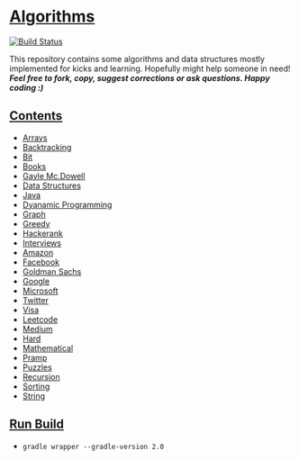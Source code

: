 # [Algorithms](https://github.com/shivam-maharshi/algorithms)
[![Build Status](https://travis-ci.org/shivam-maharshi/algorithms.svg?branch=master)](https://travis-ci.org/shivam-maharshi/algorithms)

This repository contains some algorithms and data structures mostly implemented for kicks and learning. Hopefully might help someone in need! _**Feel free to fork, copy, suggest corrections or ask questions. Happy coding :)**_

## [Contents](https://github.com/shivam-maharshi/algorithms)
* [Arrays](https://github.com/shivam-maharshi/Algorithms/tree/master/src/main/java/array)
* [Backtracking](https://github.com/shivam-maharshi/Algorithms/tree/master/src/main/java/backtracking)
* [Bit](https://github.com/shivam-maharshi/Algorithms/tree/master/src/main/java/bit)
* [Books](https://github.com/shivam-maharshi/Algorithms/tree/master/src/main/java/book)
 * [Gayle Mc.Dowell](https://github.com/shivam-maharshi/Algorithms/tree/master/src/main/java/book/mcdowell)
* [Data Structures](https://github.com/shivam-maharshi/Algorithms/tree/master/src/main/java/ds)
 * [Java](https://github.com/shivam-maharshi/Algorithms/tree/master/src/main/java/ds/java)
* [Dyanamic Programming](https://github.com/shivam-maharshi/algorithms/tree/master/src/main/java/dp)
* [Graph](https://github.com/shivam-maharshi/Algorithms/tree/master/src/main/java/graph)
* [Greedy](https://github.com/shivam-maharshi/Algorithms/tree/master/src/main/java/greedy)
* [Hackerank](https://github.com/shivam-maharshi/Algorithms/tree/master/src/main/java/hackerrank)
* [Interviews](https://github.com/shivam-maharshi/Algorithms/tree/master/src/main/java/interview)
 * [Amazon](https://github.com/shivam-maharshi/Algorithms/tree/master/src/main/java/interview/amazon)
 * [Facebook](https://github.com/shivam-maharshi/Algorithms/tree/master/src/main/java/interview/facebook)
 * [Goldman Sachs](https://github.com/shivam-maharshi/Algorithms/tree/master/src/main/java/interview/goldman_sachs)
 * [Google](https://github.com/shivam-maharshi/Algorithms/tree/master/src/main/java/interview/google)
 * [Microsoft](https://github.com/shivam-maharshi/Algorithms/tree/master/src/main/java/interview/microsoft)
 * [Twitter](https://github.com/shivam-maharshi/Algorithms/tree/master/src/main/java/interview/twitter)
 * [Visa](https://github.com/shivam-maharshi/Algorithms/tree/master/src/main/java/interview/visa)
* [Leetcode](https://github.com/shivam-maharshi/Algorithms/tree/master/src/main/java/leetcode)
 * [Medium](https://github.com/shivam-maharshi/Algorithms/tree/master/src/main/java/leetcode/medium)
 * [Hard](https://github.com/shivam-maharshi/Algorithms/tree/master/src/main/java/leetcode/hard)
* [Mathematical](https://github.com/shivam-maharshi/Algorithms/tree/master/src/main/java/math)
* [Pramp](https://github.com/shivam-maharshi/algorithms/tree/master/src/main/java/pramp)
* [Puzzles](https://github.com/shivam-maharshi/Algorithms/tree/master/src/main/java/puzzles)
* [Recursion](https://github.com/shivam-maharshi/Algorithms/tree/master/src/main/java/recursion)
* [Sorting](https://github.com/shivam-maharshi/Algorithms/tree/master/src/main/java/sorting)
* [String](https://github.com/shivam-maharshi/Algorithms/tree/master/src/main/java/string)

## [Run Build](https://github.com/shivam-maharshi/algorithms)
* `gradle wrapper --gradle-version 2.0`
